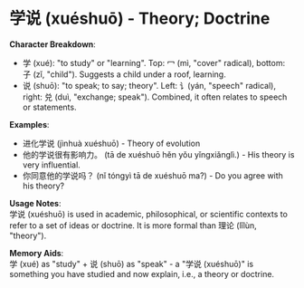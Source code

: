# **学说 (xuéshuō) - Theory; Doctrine**

**Character Breakdown**:  
- 学 (xué): "to study" or "learning". Top: 冖 (mì, "cover" radical), bottom: 子 (zǐ, "child"). Suggests a child under a roof, learning.  
- 说 (shuō): "to speak; to say; theory". Left: 讠(yán, "speech" radical), right: 兑 (duì, "exchange; speak"). Combined, it often relates to speech or statements.

**Examples**:  
- 进化学说 (jìnhuà xuéshuō) - Theory of evolution  
- 他的学说很有影响力。 (tā de xuéshuō hěn yǒu yǐngxiǎnglì.) - His theory is very influential.  
- 你同意他的学说吗？ (nǐ tóngyì tā de xuéshuō ma?) - Do you agree with his theory?

**Usage Notes**:  
学说 (xuéshuō) is used in academic, philosophical, or scientific contexts to refer to a set of ideas or doctrine. It is more formal than 理论 (lǐlùn, "theory").

**Memory Aids**:  
学 (xué) as "study" + 说 (shuō) as "speak" - a "学说 (xuéshuō)" is something you have studied and now explain, i.e., a theory or doctrine.